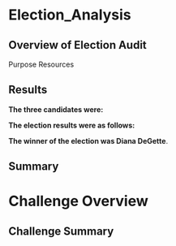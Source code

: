 # Election_Analysis

## Overview of Election Audit 
Purpose
Resources

## Results
**The three candidates were:**  
  

  
**The election results were as follows:**  

 **The winner of the election was Diana DeGette**.   

## Summary

  

 
 


# Challenge Overview




## Challenge Summary  





